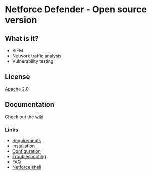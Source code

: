 # Netforce Defender - Open source version

## What is it?

* SIEM
* Network traffic analysis
* Vulnerability testing

## License

[Apache 2.0](https://www.apache.org/licenses/LICENSE-2.0)

## Documentation

Check out the [wiki](../../wiki)

### Links
* [Requirements](../../wiki/Requirements)
* [Installation](../../wiki/Installation)
* [Configuration](../../wiki/Configuration)
* [Troubleshooting](../../wiki/Troubleshooting)
* [FAQ](../../wiki/FAQ)
* [Netforce shell](../../wiki/Netforce-shell)
